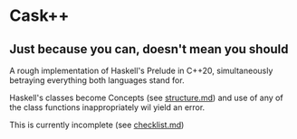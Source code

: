 # Cask++
## Just because you can, doesn't mean you should

A rough implementation of Haskell's Prelude in C++20, simultaneously betraying everything both languages stand for. 

Haskell's classes become Concepts (see [structure.md](structure.md)) and use of any of the class functions inappropriately wil yield an error.

This is currently incomplete (see [checklist.md](checklist.md))
